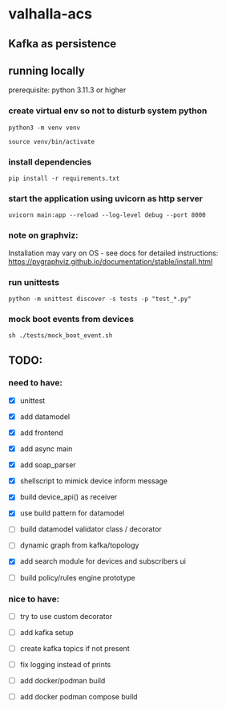 # valhalla-acs


## Kafka as persistence


## running locally
prerequisite: python 3.11.3 or higher


### create virtual env so not to disturb system python
```shell
python3 -m venv venv
```

```shell
source venv/bin/activate
```

### install dependencies
```shell
pip install -r requirements.txt
```

### start the application using uvicorn as http server
```shell
uvicorn main:app --reload --log-level debug --port 8000
```

### note on graphviz:
Installation may vary on OS - see docs for detailed instructions: https://pygraphviz.github.io/documentation/stable/install.html


### run unittests
```shell 
python -m unittest discover -s tests -p "test_*.py"
```


### mock boot events from devices
```shell
sh ./tests/mock_boot_event.sh
```

## TODO:
### need to have: 
- [x] unittest
- [x] add datamodel
- [x] add frontend
- [x] add async main
- [x] add soap_parser
- [x] shellscript to mimick device inform message
- [x] build device_api() as receiver
- [x] use build pattern for datamodel
- [ ] build datamodel validator class / decorator
- [ ] dynamic graph from kafka/topology
- [x] add search module for devices and subscribers ui
- [ ] build policy/rules engine prototype


### nice to have:
- [ ] try to use custom decorator
- [ ] add kafka setup 
- [ ] create kafka topics if not present
- [ ] fix logging instead of prints
- [ ] add docker/podman build
- [ ] add docker podman compose build

